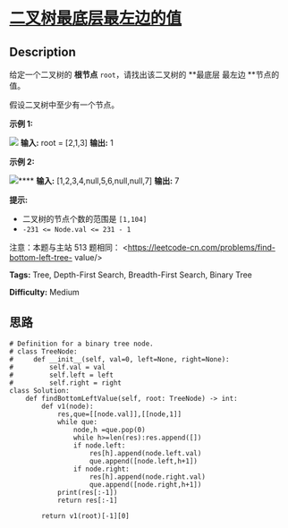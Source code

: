 # [二叉树最底层最左边的值][title]

## Description

给定一个二叉树的 **根节点** `root`，请找出该二叉树的  **最底层  最左边 **节点的值。

假设二叉树中至少有一个节点。



**示例 1:**

![](https://assets.leetcode.com/uploads/2020/12/14/tree1.jpg)
            **输入:** root = [2,1,3]    **输出:** 1    

**示例 2:**

![](https://assets.leetcode.com/uploads/2020/12/14/tree2.jpg)****
            **输入:** [1,2,3,4,null,5,6,null,null,7]    **输出:** 7    



**提示:**

  * 二叉树的节点个数的范围是 `[1,104]`
  * `-231 <= Node.val <= 231 - 1` 



注意：本题与主站 513 题相同： <https://leetcode-cn.com/problems/find-bottom-left-tree-
value/>


**Tags:** Tree, Depth-First Search, Breadth-First Search, Binary Tree

**Difficulty:** Medium

## 思路

``` python3
# Definition for a binary tree node.
# class TreeNode:
#     def __init__(self, val=0, left=None, right=None):
#         self.val = val
#         self.left = left
#         self.right = right
class Solution:
    def findBottomLeftValue(self, root: TreeNode) -> int:
        def v1(node):
            res,que=[[node.val]],[[node,1]]
            while que:
                node,h =que.pop(0)
                while h>=len(res):res.append([])
                if node.left: 
                    res[h].append(node.left.val)
                    que.append([node.left,h+1])
                if node.right:
                    res[h].append(node.right.val)
                    que.append([node.right,h+1])  
            print(res[:-1])
            return res[:-1]  

        return v1(root)[-1][0]        
```

[title]: https://leetcode-cn.com/problems/LwUNpT
